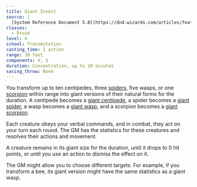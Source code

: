 ```yaml
---
title: Giant Insect
source: |
  [System Reference Document 5.0](https://dnd.wizards.com/articles/features/systems-reference-document-srd)
classes:
  - Druid
level: 4
school: Transmutation
casting_time: 1 action
range: 30 feet
components: V, S
duration: Concentration, up to 10 minutes
saving_throw: None
---
```


You transform up to ten centipedes, three [spiders](/monsters/spider/), five wasps, or one [scorpion](/monsters/scorpion/) within range into giant versions of their natural forms for the duration. A centipede becomes a [giant centipede](/monsters/centipede-giant/), a spider becomes a [giant spider](/monsters/spider-giant/), a wasp becomes a [giant wasp](/monsters/wasp-giant/), and a scorpion becomes a [giant scorpion](/monsters/scorpion-giant/).

Each creature obeys your verbal commands, and in combat, they act on your turn each round. The GM has the statistics for these creatures and resolves their actions and movement.

A creature remains in its giant size for the duration, until it drops to 0 hit points, or until you use an action to dismiss the effect on it.

The GM might allow you to choose different targets. For example, if you transform a bee, its giant version might have the same statistics as a giant wasp.
